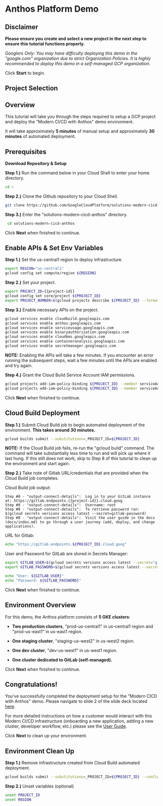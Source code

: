 # Anthos Platform Demo

## Disclaimer

**Please ensure you create and select a new project in the next step to ensure this tutorial functions properly.**

*Googlers Only: You may have difficulty deploying this demo in the "google.com" organization due to strict Organization Policies. It is highly recommended to deploy this demo in a self-managed GCP organization.*

Click **Start** to begin.

## Project Selection
<walkthrough-project-billing-setup></walkthrough-project-billing-setup>

## Overview

This tutorial will take you through the steps required to setup a GCP project and deploy the "Modern CI/CD with Anthos" demo environment. 


It will take  approximately **5 minutes** of manual setup and approximately **30 minutes** of automated deployment.

## Prerequisites
**Download Repository & Setup**

**Step 1.)** Run the command below in your Cloud Shell to enter your home directory.
```bash
cd ~
```


**Step 2.)** Clone the Github repository to your Cloud Shell.
```bash
git clone https://github.com/GoogleCloudPlatform/solutions-modern-cicd-anthos.git
```


**Step 3.)** Enter the "solutions-modern-cicd-anthos" directory.
```bash
 cd solutions-modern-cicd-anthos
```


Click **Next** when finished to continue.

## Enable APIs & Set Env Variables

**Step 1.)** Set the us-central1 region to deploy infrastructure.
```bash
export REGION="us-central1"
gcloud config set compute/region ${REGION}
```


**Step 2.)** Set your project.
```bash
export PROJECT_ID={{project-id}}
gcloud config set core/project ${PROJECT_ID}
export PROJECT_NUMBER=$(gcloud projects describe ${PROJECT_ID} --format 'value(projectNumber)')
```


**Step 3.)** Enable necessary APIs on the project.
```bash
gcloud services enable cloudbuild.googleapis.com
gcloud services enable anthos.googleapis.com
gcloud services enable serviceusage.googleapis.com
gcloud services enable binaryauthorization.googleapis.com
gcloud services enable cloudkms.googleapis.com
gcloud services enable containeranalysis.googleapis.com
gcloud services enable secretmanager.googleapis.com
```


**NOTE:** Enabling the APIs will take a few minutes. If you encounter an error running the subsequent steps, wait a few minutes until the APIs are enabled and try again.


**Step 4.)** Grant the Cloud Build Service Account IAM permissions.
```bash
gcloud projects add-iam-policy-binding ${PROJECT_ID} --member serviceAccount:${PROJECT_NUMBER}@cloudbuild.gserviceaccount.com --role roles/owner
gcloud projects add-iam-policy-binding ${PROJECT_ID} --member serviceAccount:${PROJECT_NUMBER}@cloudbuild.gserviceaccount.com --role roles/containeranalysis.admin
```


Click **Next** when finished to continue.

## Cloud Build Deployment

**Step 1.)** Submit Cloud Build job to begin automated deployment of the environment. **This takes around 30 minutes.**
```bash
gcloud builds submit --substitutions=_PROJECT_ID=${PROJECT_ID}
```


**NOTE:** If the Cloud Build job fails, re-run the "gcloud build" command. The command will take substantially less time to run and will pick up where it last hung. If this still does not work, skip to Step 8 of this tutorial to clean up the environment and start again.


**Step 2.)** Take note of Gitlab URL/credentials that are provided when the Cloud Build job completes.


Cloud Build job output:
```
Step #8 - "output-connect-details":  Log in to your GitLab instance at: https://gitlab.endpoints.{{project-id}}.cloud.goog
Step #8 - "output-connect-details":  Username: root
Step #8 - "output-connect-details":  To retrieve password run: $(gcloud secrets versions access latest --secret=gitlab-password)
Step #8 - "output-connect-details":  Visit the user guide in the docs (docs/index.md) to go through a user journey (add, deploy, and change applications).
```


URL for Gitlab:
```bash
echo "https://gitlab.endpoints.${PROJECT_ID}.cloud.goog"
```


User and Password for GitLab are stored in Secrets Manager:
```bash
export GITLAB_USER=$(gcloud secrets versions access latest --secret="gitlab-user")
export GITLAB_PASSWORD=$(gcloud secrets versions access latest --secret="gitlab-password")
```

```bash
echo "User: ${GITLAB_USER}"
echo "Password: ${GITLAB_PASSWORD}"
```


Click **Next** when finished to continue.

## Environment Overview

For this demo, the Anthos platform consists of **5 GKE clusters**: 

* **Two production clusters**, "prod-us-central1" in us-central1 region and "prod-us-east1" in us-east1 region.

* **One staging cluster**, "staging-us-west2" in us-west2 region.

* **One dev cluster**, "dev-us-west1" in us-west1 region.

* **One cluster dedicated to GitLab (self-managed).**


Click **Next** when finished to continue.

## Congratulations!

<walkthrough-conclusion-trophy></walkthrough-conclusion-trophy>

You've successfully completed the deployment setup for the "Modern CICD with Anthos" demo. Please navigate to slide 2 of the slide deck located [here](https://docs.google.com/presentation/d/1FXk9IIQjHro-oPA8cAqo2pr6F8M8wYMx_FUwwjMowSw/edit?ts=5ec41f3e#slide=id.g7f25a49472_0_7).


For more detailed instructions on how a customer would interact with this Modern CI/CD infrastructure (onboarding a new application, adding a new cluster, developer workflow, etc.) please see the [User Guide](https://github.com/GoogleCloudPlatform/solutions-modern-cicd-anthos/blob/master/docs/index.md).


Click **Next** to clean up your environment.

## Environment Clean Up

**Step 1.)** Remove infrastructure created from Cloud Build automated deployment.
```bash
gcloud builds submit --substitutions=_PROJECT_ID=${PROJECT_ID} --config cloudbuild-destroy.yaml
```


**Step 2.)** Unset variables (optional)
```bash
unset PROJECT_ID
unset REGION
```
